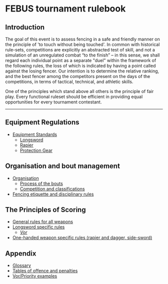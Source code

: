# FEBUS tournament rulebook


## Introduction

The goal of this event is to assess fencing in a safe and friendly
manner on the principle of 'to touch without being touched'. In common
with historical rule-sets, competitions are explicitly an abstracted
test of skill, and not a simulation of an unregulated combat “to the
finish” – in this sense, we shall regard each individual point as a
separate "duel" within the framework of the following rules, the loss of
which is indicated by having a point called against the losing fencer.
Our intention is to determine the relative ranking, and the best fencer
among the competitors present on the days of the competitions, in terms
of tactical, technical, and athletic skills.

One of the principles which stand above all others is the principle of
fair play. Every functional ruleset should be efficient in providing
equal opportunities for every tournament contestant.

---

## Equipment Regulations

- [Equipment Standards](./equipment.md)
  - [Longsword](./equipment.md#longsword)
  - [Rapier](./equipment.md#rapier)
  - [Protection Gear](./equipment.md#protection-gear)
## Organisation and bout management

- [Organisation](./organisation.md)
  - [Process of the bouts](./organisation.md#the-process-of-the-bouts)
  - [Competition and classifications](./organisation.md#organisation-of-the-competitions-and-classification)
- [Fencing etiquette and disciplinary rules](./disciplinary.md)

## The Principles of Scoring

- [General rules for all weapons](./general.md)
- [Longsword specific rules](./longsword.md)
  - [*Vor*](./longsword.md#vor-priority)
- [One-handed weapon specific rules (rapier and dagger, side-sword)](./rapier.md)

## Appendix

- [Glossary](./appendices/glossary.md)
- [Tables of offence and penalties](./appendices/penalties.md)
- [Vor/Priority examples](./appendices/priority.md)

